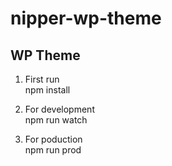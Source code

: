 # nipper-wp-theme
## WP Theme

1) First run  
npm install

2) For development  
npm run watch

3) For poduction  
npm run prod
